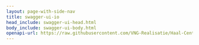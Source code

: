 ```yaml
---
layout: page-with-side-nav
title: swagger-ui-io
head_include: swagger-ui-head.html
body_include: swagger-ui-body.html
openapi-url: https://raw.githubusercontent.com/VNG-Realisatie/Haal-Centraal-BRP-bevragen/develop/specificatie/genereervariant/openapi.yaml
---
```

<div id="swagger-ui"></div>
